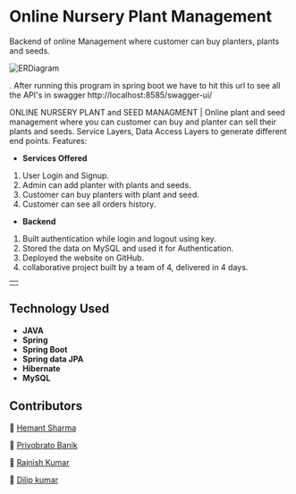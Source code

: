 
# Online Nursery Plant Management

Backend of online Management where customer can buy planters, plants and seeds.


![ERDiagram](https://github.com/hemant097/berserk-camera-3158/blob/main/ER%20diagram.png?raw=true)


. After running this program in spring boot we have to hit this url to see all the API's in swagger 
http://localhost:8585/swagger-ui/

ONLINE NURSERY PLANT and SEED MANAGMENT | Online plant and seed management where you can customer can buy and planter can sell their plants and seeds. 
Service Layers, Data Access Layers to generate different end points. Features:

- **Services Offered**
1. User Login and Signup.
2. Admin can add planter with plants and seeds.
3. Customer can buy planters with plant and seed.
4. Customer can see all orders history.

- **Backend**
1. Built authentication while login and logout using key.
2. Stored the data on MySQL and used it for Authentication.
3. Deployed the website on GitHub.
4. collaborative project built by a team of 4, delivered in 4 days.


<table>
<tr>
<td>
<!-- We were a team of 4 from the Masai School. We worked on creating REST API and writing business logic for an E-commerce application. Our project performs fundamental operations of an e-commerce website, where our customer's data is validated, mapped, processed with business logic & persisted in the database. -->
  </td>
</tr>

</table>

## Technology Used

- **JAVA**
- **Spring**
- **Spring Boot**
- **Spring data JPA**
- **Hibernate**
- **MySQL**


## Contributors
👤 [Hemant Sharma](github.com/hemant097)


👤 [Priyobrato Banik](github.com/priyobratobanik)


👤 [Rajnish Kumar](github.com/Rajnish1234567)


👤 [Dilip kumar](github.com/itsmedudes)


